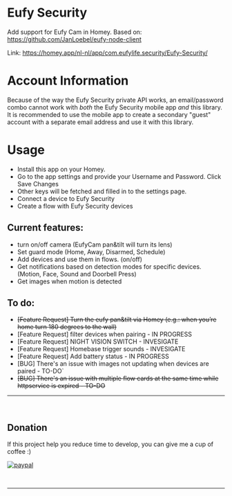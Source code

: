 # Eufy Security

Add support for Eufy Cam in Homey.
Based on: https://github.com/JanLoebel/eufy-node-client

Link: https://homey.app/nl-nl/app/com.eufylife.security/Eufy-Security/

# Account Information

Because of the way the Eufy Security private API works, an email/password combo cannot
work with _both_ the Eufy Security mobile app _and_ this library. It is recommended to
use the mobile app to create a secondary "guest" account with a separate email address
and use it with this library.

# Usage
- Install this app on your Homey.
- Go to the app settings and provide your Username and Password. Click Save Changes
- Other keys will be fetched and filled in to the settings page.
- Connect a device to Eufy Security
- Create a flow with Eufy Security devices

## Current features:
- turn on/off camera (EufyCam pan&tilt will turn its lens)
- Set guard mode (Home, Away, Disarmed, Schedule)
- Add devices and use them in flows. (on/off)
- Get notifications based on detection modes for specific devices. (Motion, Face, Sound and Doorbell Press) 
- Get images when motion is detected

## To do:
- ~~[Feature Request] Turn the eufy pan&tilt via Homey (e.g.: when you’re home turn 180 degrees to the wall)~~
- [Feature Request] filter devices when pairing - IN PROGRESS
- [Feature Request] NIGHT VISION SWITCH - INVESIGATE
- [Feature Request] Homebase trigger sounds - INVESIGATE
- [Feature Request] Add battery status - IN PROGRESS
- [BUG] There's an issue with images not updating when devices are paired - TO-DO`
- ~~[BUG] There's an issue with multiple flow cards at the same time while httpservice is expired - TO-DO~~

---
&nbsp;
## Donation
If this project help you reduce time to develop, you can give me a cup of coffee :) 

[![paypal](https://www.paypalobjects.com/en_US/NL/i/btn/btn_donateCC_LG.gif)](https://paypal.me/martijnpoppen)

&nbsp;

---

